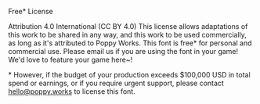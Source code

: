 Free* License

Attribution 4.0 International (CC BY 4.0) This license allows adaptations of this work to be shared in any way, and this work to be used commercially, as long as it's attributed to Poppy Works. This font is free* for personal and commercial use. Please email us if you are using the font in your game! We'd love to feature your game here~!

\* However, if the budget of your production exceeds $100,000 USD in total spend or earnings, or if you require urgent support, please contact hello@poppy.works to license this font.